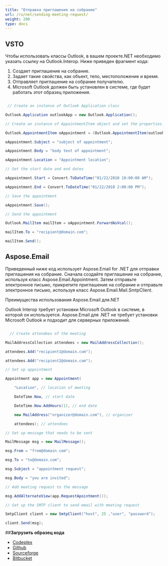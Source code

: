 ```yaml
---
title: "Отправка приглашения на собрание"
url: /ru/net/sending-meeting-request/
weight: 200
type: docs
---
```



## **VSTO**
Чтобы использовать классы Outlook, в вашем проекте.NET необходимо указать ссылку на Outlook.Interop. Ниже приведен фрагмент кода:

1. Создает приглашение на собрание.
1. Задает такие свойства, как объект, тело, местоположение и время.
1. Отправляет приглашение на собрание получателю.
1. Microsoft Outlook должен быть установлен в системе, где будет работать этот образец приложения.

``` cs

 // Create an instance of Outlook Application class

Outlook.Application outlookApp = new Outlook.Application();

// Create an instance of AppointmentItem object and set the properties:

Outlook.AppointmentItem oAppointment = (Outlook.AppointmentItem)outlookApp.CreateItem(Outlook.OlItemType.olAppointmentItem);

oAppointment.Subject = "subject of appointment";

oAppointment.Body = "body text of appointment";

oAppointment.Location = "Appointment location";

// Set the start date and end dates

oAppointment.Start = Convert.ToDateTime("01/22/2010 10:00:00 AM");

oAppointment.End = Convert.ToDateTime("01/22/2010 2:00:00 PM");

// Save the appointment

oAppointment.Save();

// Send the appointment

Outlook.MailItem mailItem = oAppointment.ForwardAsVcal();

mailItem.To = "recipient@domain.com";

mailItem.Send();

```
## **Aspose.Email**
Приведенный ниже код использует Aspose.Email for .NET для отправки приглашения на собрание. Сначала создайте приглашение на собрание, используя класс Aspose.Email.Appointment. Затем отправьте электронное письмо, прикрепите приглашение на собрание и отправьте электронное письмо, используя класс Aspose.Email.Mail.SmtpClient.

Преимущества использования Aspose.Email для.NET

Outlook Interop требует установки Microsoft Outlook в системе, в которой он используется. Aspose.Email для .NET не требует установки Microsoft Outlook и подходит для серверных приложений.

``` cs

  // Create attendees of the meeting

MailAddressCollection attendees = new MailAddressCollection();

attendees.Add("recipient1@domain.com");

attendees.Add("recipient2@domain.com");

// Set up appointment

Appointment app = new Appointment(

    "Location", // location of meeting

    DateTime.Now, // start date

    DateTime.Now.AddHours(1), // end date

    new MailAddress("organizer@domain.com"), // organizer

    attendees); // attendees

// Set up message that needs to be sent

MailMessage msg = new MailMessage();

msg.From = "from@domain.com";

msg.To = "to@domain.com";

msg.Subject = "appointment request";

msg.Body = "you are invited";

// Add meeting request to the message

msg.AddAlternateView(app.RequestApointment());

// Set up the SMTP client to send email with meeting request

SmtpClient client = new SmtpClient("host", 25 ,"user", "password");

client.Send(msg);

```
##**Загрузить образец кода**
- [Codeplex](https://asposevsto.codeplex.com/downloads/get/772944)
- [Github](https://github.com/aspose-email/Aspose.Email-for-.NET/releases/download/AsposeEmailVsVSTOv1.1/Sending.Meeting.Request.Aspose.Email.zip)
- [Sourceforge](https://sourceforge.net/projects/asposevsto/files/Aspose.Email%20Vs%20VSTO%20Outlook/Sending%20Meeting%20Request%20\(Aspose.Email\).zip/download)
- [Bitbucket](https://bitbucket.org/asposemarketplace/aspose-for-vsto/downloads/Sending%20Meeting%20Request%20\(Aspose.Email\).zip)
